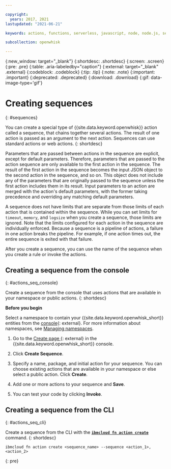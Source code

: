 ```yaml
---

copyright:
  years: 2017, 2021
lastupdated: "2021-06-21"

keywords: actions, functions, serverless, javascript, node, node.js, sequence

subcollection: openwhisk

---
```


{:new_window: target="_blank"}
{:shortdesc: .shortdesc}
{:screen: .screen}
{:pre: .pre}
{:table: .aria-labeledby="caption"}
{:external: target="_blank" .external}
{:codeblock: .codeblock}
{:tip: .tip}
{:note: .note}
{:important: .important}
{:deprecated: .deprecated}
{:download: .download}
{:gif: data-image-type='gif'}

# Creating sequences
{: #sequences}

You can create a special type of {{site.data.keyword.openwhisk}} action called a sequence, that chains together several actions. The result of one action is passed as an argument to the next action. Sequences can use standard actions or web actions. 
{: shortdesc}

Parameters that are passed between actions in the sequence are explicit, except for default parameters. Therefore, parameters that are passed to the action sequence are only available to the first action in the sequence. The result of the first action in the sequence becomes the input JSON object to the second action in the sequence, and so on. This object does not include any of the parameters that are originally passed to the sequence unless the first action includes them in its result. Input parameters to an action are merged with the action's default parameters, with the former taking precedence and overriding any matching default parameters.

A sequence does not have limits that are separate from those limits of each action that is contained within the sequence. While you can set limits for `timeout`, `memory`, and `logsize` when you create a sequence, those limits are ignored. Note that the limits configured for each action in the sequence are individually enforced. Because a sequence is a pipeline of actions, a failure in one action breaks the pipeline. For example, if one action times out, the entire sequence is exited with that failure.

After you create a sequence, you can use the name of the sequence when you create a rule or invoke the actions. 

## Creating a sequence from the console
{: #actions_seq_console}

Create a sequence from the console that uses actions that are available in your namespace or public actions.
{: shortdesc}

**Before you begin**

Select a namespace to contain your {{site.data.keyword.openwhisk_short}} entities from the [console](https://cloud.ibm.com/functions){: external}. For more information about namespaces, see [Managing namespaces](/docs/openwhisk?topic=openwhisk-namespaces).

1. Go to the [Create page ](https://cloud.ibm.com/functions/create){: external} in the {{site.data.keyword.openwhisk_short}} console.

2. Click **Create Sequence**.

3. Specify a name, package, and initial action for your sequence. You can choose existing actions that are available in your namespace or else select a public action. Click **Create**.

4. Add one or more actions to your sequence and **Save**. 

5. You can test your code by clicking **Invoke**.

## Creating a sequence from the CLI
{: #actions_seq_cli}

Create a sequence from the CLI with the [**`ibmcloud fn action create`**](/docs/openwhisk?topic=cloud-functions-cli-plugin-functions-cli#cli_action_create) command.
{: shortdesc}

```
ibmcloud fn action create <sequence_name> --sequence <action_1>,<action_2>
```
{: pre}
